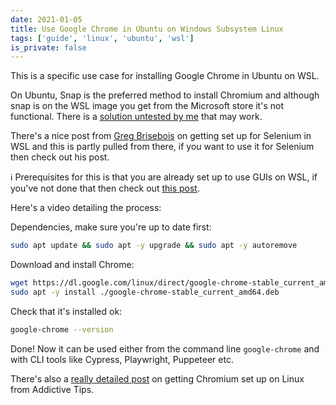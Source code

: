 ```yaml
---
date: 2021-01-05
title: Use Google Chrome in Ubuntu on Windows Subsystem Linux
tags: ['guide', 'linux', 'ubuntu', 'wsl']
is_private: false
---
```


<script>
  import { YouTube } from 'sveltekit-embed'
</script>

This is a specific use case for installing Google Chrome in Ubuntu on
WSL.

On Ubuntu, Snap is the preferred method to install Chromium and
although snap is on the WSL image you get from the Microsoft store
it's not functional. There is a [solution untested by me] that may
work.

<!-- cSpell:ignore Brisebois -->

There's a nice post from [Greg Brisebois] on getting set up for
Selenium in WSL and this is partly pulled from there, if you want to
use it for Selenium then check out his post.

ℹ Prerequisites for this is that you are already set up to use GUIs on
WSL, if you've not done that then check out [this post].

Here's a video detailing the process:

<!-- cSpell:ignore RNesoCuLMO8 -->

<YouTube youTubeId="RNesoCuLMO8" />

Dependencies, make sure you're up to date first:

```bash
sudo apt update && sudo apt -y upgrade && sudo apt -y autoremove
```

Download and install Chrome:

```bash
wget https://dl.google.com/linux/direct/google-chrome-stable_current_amd64.deb
sudo apt -y install ./google-chrome-stable_current_amd64.deb
```

Check that it's installed ok:

```bash
google-chrome --version
```

Done! Now it can be used either from the command line `google-chrome`
and with CLI tools like Cypress, Playwright, Puppeteer etc.

There's also a [really detailed post] on getting Chromium set up on
Linux from Addictive Tips.

<!-- Links -->

[this post]: https://scottspence.com/posts/gui-with-wsl
[solution untested by me]:
  https://github.com/microsoft/WSL/issues/2374#issuecomment-699110721
[greg brisebois]:
  https://www.gregbrisebois.com/posts/chromedriver-in-wsl2
[really detailed post]:
  https://www.addictivetips.com/ubuntu-linux-tips/install-chromium-on-linux
